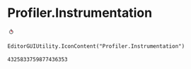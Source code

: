 # Profiler.Instrumentation
![](/img/Profiler.Instrumentation.png)

``` CSharp
EditorGUIUtility.IconContent("Profiler.Instrumentation")
```
```
4325833759877436353
```
